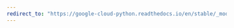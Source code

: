 ```yaml
---
redirect_to: "https://google-cloud-python.readthedocs.io/en/stable/_modules/google/cloud/container_v1.html"
---
```


